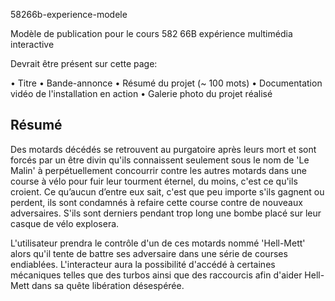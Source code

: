 58266b-experience-modele

Modèle de publication pour le cours 582 66B expérience multimédia interactive

Devrait être présent sur cette page:

• Titre
• Bande-annonce
• Résumé du projet (~ 100 mots)
• Documentation vidéo de l'installation en action
• Galerie photo du projet réalisé

## Résumé

Des motards décédés se retrouvent au purgatoire après leurs mort et sont forcés par un être divin qu'ils connaissent seulement sous le nom de 'Le Malin' à perpétuellement concourrir contre les autres motards dans une course à vélo pour fuir leur tourment éternel, du moins, c'est ce qu'ils croient. Ce qu’aucun d’entre eux sait, c'est que peu importe s'ils gagnent ou perdent, ils sont condamnés à refaire cette course contre de nouveaux adversaires. S'ils sont derniers pendant trop long une bombe placé sur leur casque de vélo explosera.  

L'utilisateur prendra le contrôle d'un de ces motards nommé 'Hell-Mett' alors qu'il tente de battre ses adversaire dans une série de courses endiablées. L'interacteur aura la possibilité d'accédé à certaines mécaniques telles que des turbos ainsi que des raccourcis afin d'aider Hell-Mett dans sa quête libération désespérée.

